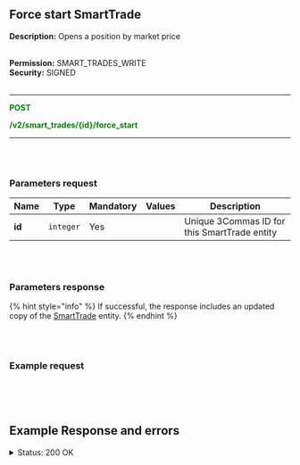 ## Force start SmartTrade<br>

**Description:** Opens a position by market price<br>
<br>

**Permission:** SMART_TRADES_WRITE<br>
**Security:** SIGNED<br>
<br>

-------- 

<mark style="color:green;background-color:white"> **POST**

<mark style="color:green;background-color:white"> **/v2/smart_trades/{id}/force_start**

-------- 

<br>
<br>

### Parameters request<br>

| Name | Type |	Mandatory |	Values	| Description|
|------|------|-----------|-----------------|------------|
|**id**  | `integer` | Yes |  | Unique 3Commas ID for this SmartTrade entity |

<br>
<br>

### Parameters response<br>

{% hint style="info" %}
If successful, the response includes an updated copy of the [SmartTrade](./README.md) entity.
{% endhint %}

<br>
<br>

### Example request<br>

```json

```
<br>
<br>

## Example Response and errors<br>

<details>
<summary>Status: 200 OK</summary><br>

```json

```
</details>